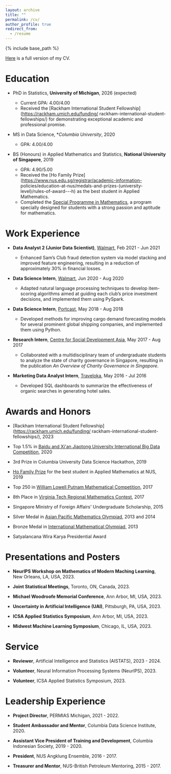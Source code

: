 ```yaml
---
layout: archive
title: ""
permalink: /cv/
author_profile: true
redirect_from:
  - /resume
---
```


{% include base_path %}

[Here](http://k-wib.github.io/files/cv_wibisono_jan_24.pdf) is a full version of my CV.

Education
======
* PhD in Statistics, **University of Michigan**, 2026 (expected)
	* Current GPA: 4.00/4.00
	* Received the [Rackham International Student Fellowship](https://rackham.umich.edu/funding/	rackham-international-student-fellowships/) for demonstrating exceptional academic and 		professional promise.

* MS in Data Science, **Columbia University*, 2020
	* GPA: 4.00/4.00

* BS (Honours) in Applied Mathematics and Statistics, **National University of Singapore**, 2019
	* GPA: 4.90/5.00
	* Received the [Ho Family Prize](https://www.nus.edu.sg/registrar/academic-information-		policies/education-at-nus/medals-and-prizes-(university-level)/rules-of-award---h) as the 	best student in Applied Mathematics.
	* Completed the [Special Programme in Mathematics](https://www.math.nus.edu.sg/ug/spm/), a 	program specially designed for students with a strong passion and aptitude for mathematics.

Work Experience
======
* **Data Analyst 2 (Junior Data Scientist)**, [Walmart](https://www.walmart.com/), Feb 2021 - Jun 2021
	* Enhanced Sam’s Club fraud detection system via model stacking and improved feature engineering, resulting in a reduction of approximately 30% in financial losses.

* **Data Science Intern**, [Walmart](https://www.walmart.com/), Jun 2020 - Aug 2020
	* Adapted natural language processing techniques to develop item-scoring algorithms aimed at 	guiding each club’s price investment decisions, and implemented them using PySpark.

* **Data Science Intern**, [Portcast](https://portcast.io/), May 2018 - Aug 2018
	* Developed methods for improving cargo demand forecasting models for several prominent 	global shipping companies, and implemented them using Python.

* **Research Intern**, [Centre for Social Development Asia](https://fass.nus.edu.sg/swk/csda-overview/), May 2017 - Aug 2017
	* Collaborated with a multidisciplinary team of undergraduate students to analyze the state 	of charity governance in Singapore, resulting in the publication _An Overview of Charity 	Governance in Singapore_.

* **Marketing Data Analyst Intern**, [Traveloka](https://www.traveloka.com/en-id/), May 2016 - Jul 2016
	* Developed SQL dashboards to summarize the effectiveness of organic searches in generating 	hotel sales.

  
Awards and Honors
======
* [Rackham International Student Fellowship](https://rackham.umich.edu/funding/	rackham-international-student-fellowships/), 2023

* Top 1.5% in [Baidu and Xi'an Jiaotong University International Big Data Competition](https://aistudio.baidu.com/aistudio/competition/detail/91/0/introduction), 2020

* 3rd Prize in Columbia University Data Science Hackathon, 2019

* [Ho Family Prize](https://www.nus.edu.sg/registrar/academic-information-policies/education-at-nus/medals-and-prizes-(university-level)/rules-of-award---h) for the best student in Applied Mathematics at NUS, 2019

* Top 250 in [William Lowell Putnam Mathematical Competition](https://www.maa.org/math-competitions/putnam-competition), 2017

* 8th Place in [Virginia Tech Regional Mathematics Contest](https://personal.math.vt.edu/plinnell/Vtregional/), 2017

* Singapore Ministry of Foreign Affairs' Undergraduate Scholarship, 2015

* Silver Medal in [Asian Pacific Mathematics Olympiad](https://www.apmo-official.org/), 2013 and 2014

* Bronze Medal in [International Mathematical Olympiad](https://www.imo-official.org/), 2013

* Satyalancana Wira Karya Presidential Award


Presentations and Posters
======
* **NeurIPS Workshop on Mathematics of Modern Maching Learning**, New Orleans, LA, USA, 2023.

* **Joint Statistical Meetings**, Toronto, ON, Canada, 2023.

* **Michael Woodroofe Memorial Conference**, Ann Arbor, MI, USA, 2023.

* **Uncertainty in Artificial Intelligence (UAI)**, Pittsburgh, PA, USA, 2023.

* **ICSA Applied Statistics Symposium**, Ann Arbor, MI, USA, 2023.

* **Midwest Machine Learning Symposium**, Chicago, IL, USA, 2023.

Service
======
* **Reviewer**, Artificial Intelligence and Statistics (AISTATS), 2023 - 2024.

* **Volunteer**, Neural Information Processing Systems (NeurIPS), 2023.

* **Volunteer**, ICSA Applied Statistics Symposium, 2023.


Leadership Experience
======
* **Project Director**, PERMIAS Michigan, 2021 - 2022.

* **Student Ambassador and Mentor**, Columbia Data Science Institute, 2020.

* **Assistant Vice President of Training and Development**, Columbia Indonesian Society, 2019 - 2020.

* **President**, NUS Angklung Ensemble, 2016 - 2017.

* **Treasurer and Mentor**, NUS-British Petroleum Mentoring, 2015 - 2017.